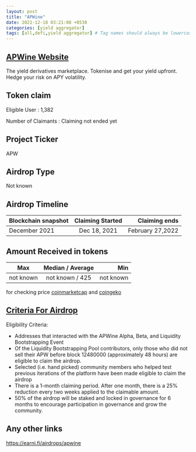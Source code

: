 ```yaml
---
layout: post
title: "APWine"
date: 2021-12-18 03:21:08 +0530
categories: [yield aggregator]
tags: [all,defi,yield aggregator] # Tag names should always be lowercase
---
```



## [APWine Website](https://apwine.fi/)

The yield derivatives marketplace. Tokenise and get your yield upfront. Hedge your risk on APY volatility.

## Token claim

Eligible User : 1,382

Number of Claimants : Claiming not ended yet

## Project Ticker

APW

## Airdrop Type

Not known

## Airdrop Timeline

| Blockchain snapshot     | Claiming Started           | Claiming ends  |
| ----------------------- |:--------------------------:| -------------: |
|  December 2021          |       Dec 18, 2021         |February 27,2022|

## Amount Received in tokens  

| Max        |    Median / Average  |       Min    |
| ---------- |:--------------------:| ------------:|
| not known  |     not known / 425  |  not known   |

for checking price [coinmarketcap](https://coinmarketcap.com/currencies/arbitrum/) and [coingeko](https://www.coingecko.com/en/coins/arbitrum)

## [Criteria For Airdrop](https://medium.com/apwine/apwine-genesis-airdrop-and-apw-locking-749447817687)

Eligibility Criteria:

* Addresses that interacted with the APWine Alpha, Beta, and Liquidity Bootstrapping Event
* Of the Liquidity Bootstrapping Pool contributors, only those who did not sell their APW before block 12480000 (approximately 48 hours) are eligible to claim the airdrop.
* Selected (i.e. hand picked) community members who helped test previous iterations of the platform have been made eligible to claim the airdrop
* There is a 1-month claiming period. After one month, there is a 25% reduction every two weeks applied to the claimable amount.
* 50% of the airdrop will be staked and locked in governance for 6 months to encourage participation in governance and grow the community.

## Any other links

<https://earni.fi/airdrops/apwine>
